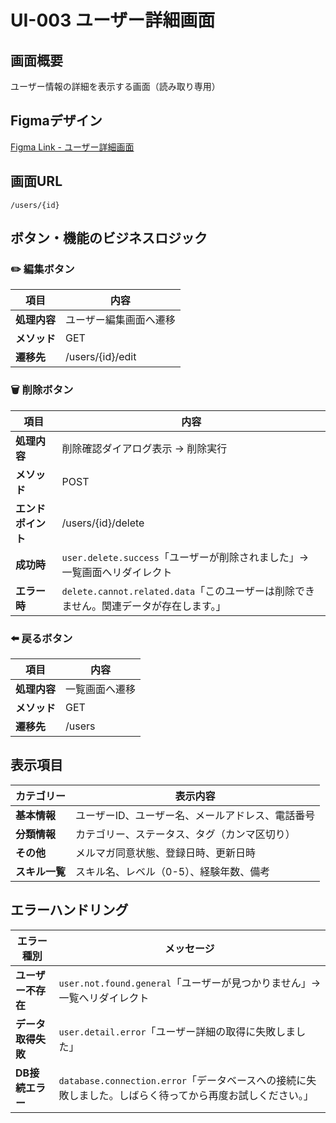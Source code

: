 # UI-003 ユーザー詳細画面

## 画面概要
ユーザー情報の詳細を表示する画面（読み取り専用）

## Figmaデザイン
[Figma Link - ユーザー詳細画面](https://www.figma.com/design/un2TYGrPOObK50KOkwpZEK/%E3%83%A6%E3%83%BC%E3%82%B6%E3%83%BC%E8%A9%B3%E7%B4%B0%E7%94%BB%E9%9D%A2?node-id=1-47&t=XShyYyuDPjOgt1k0-1)

## 画面URL
`/users/{id}`

## ボタン・機能のビジネスロジック

### ✏️ 編集ボタン
| 項目 | 内容 |
|------|------|
| **処理内容** | ユーザー編集画面へ遷移 |
| **メソッド** | GET |
| **遷移先** | /users/{id}/edit |

### 🗑️ 削除ボタン
| 項目 | 内容 |
|------|------|
| **処理内容** | 削除確認ダイアログ表示 → 削除実行 |
| **メソッド** | POST |
| **エンドポイント** | /users/{id}/delete |
| **成功時** | `user.delete.success`「ユーザーが削除されました」→ 一覧画面へリダイレクト |
| **エラー時** | `delete.cannot.related.data`「このユーザーは削除できません。関連データが存在します。」 |

### ⬅️ 戻るボタン
| 項目 | 内容 |
|------|------|
| **処理内容** | 一覧画面へ遷移 |
| **メソッド** | GET |
| **遷移先** | /users |

## 表示項目

| カテゴリー | 表示内容 |
|------------|----------|
| **基本情報** | ユーザーID、ユーザー名、メールアドレス、電話番号 |
| **分類情報** | カテゴリー、ステータス、タグ（カンマ区切り） |
| **その他** | メルマガ同意状態、登録日時、更新日時 |
| **スキル一覧** | スキル名、レベル（0-5）、経験年数、備考 |

## エラーハンドリング

| エラー種別 | メッセージ |
|------------|-----------|
| **ユーザー不存在** | `user.not.found.general`「ユーザーが見つかりません」→ 一覧へリダイレクト |
| **データ取得失敗** | `user.detail.error`「ユーザー詳細の取得に失敗しました」 |
| **DB接続エラー** | `database.connection.error`「データベースへの接続に失敗しました。しばらく待ってから再度お試しください。」 |